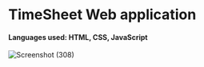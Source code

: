# TimeSheet Web application 

#### Languages used: HTML, CSS, JavaScript



![Screenshot (308)](https://github.com/VishnuKC1105/timesheet_web/assets/91648418/69d685cb-9fcb-4e97-823b-3bc4e2ba9b2e)
